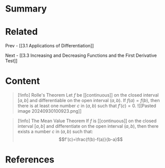 # Summary

# Related
Prev - [[3.1 Applications of Differentiation]]

Next - [[3.3 Increasing and Decreasing Functions and the First Derivative Test]]
# Content

>[!info] Rolle's Theorem
>Let _f_ be [[continuous]] on the closed interval $[a,b]$ and differentiable on the open interval $(a,b)$. If $f(a)=f(b)$, then there is at least one number _c_ in $(a,b)$ such that $f'(c)=0$.
>![[Pasted image 20240930100923.png]]

>[!info] The Mean Value Theorem
>If _f_ is [[continuous]] on the closed interval $[a,b]$ and differentiate on the open interval $(a,b)$, then there exists a number _c_ in $(a,b)$ such that: $$f'(c)=\frac{f(b)-f(a)}{b-a}$$



# References
